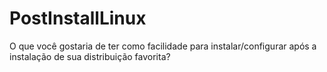 # PostInstallLinux
O que você gostaria de ter como facilidade para instalar/configurar após a instalação de sua distribuição favorita?
